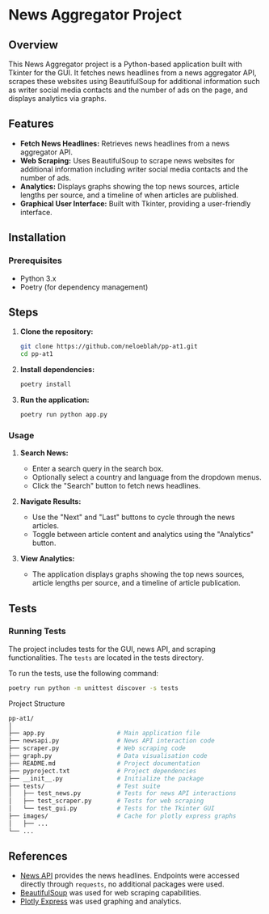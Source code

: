 # News Aggregator Project

## Overview

This News Aggregator project is a Python-based application built with Tkinter for the GUI. It fetches news headlines from a news aggregator API, scrapes these websites using BeautifulSoup for additional information such as writer social media contacts and the number of ads on the page, and displays analytics via graphs.

## Features

- **Fetch News Headlines:** Retrieves news headlines from a news aggregator API.
- **Web Scraping:** Uses BeautifulSoup to scrape news websites for additional information including writer social media contacts and the number of ads.
- **Analytics:** Displays graphs showing the top news sources, article lengths per source, and a timeline of when articles are published.
- **Graphical User Interface:** Built with Tkinter, providing a user-friendly interface.

## Installation

### Prerequisites

- Python 3.x
- Poetry (for dependency management)

## Steps

1. **Clone the repository:**
   ```sh
   git clone https://github.com/neloeblah/pp-at1.git
   cd pp-at1
   ```

2. **Install dependencies:**
   ```sh
   poetry install
   ```

3. **Run the application:**
   ```sh
   poetry run python app.py
   ```

### Usage

1. **Search News:**
    - Enter a search query in the search box.
    - Optionally select a country and language from the dropdown menus.
    - Click the "Search" button to fetch news headlines.

2. **Navigate Results:**
    - Use the "Next" and "Last" buttons to cycle through the news articles.
    - Toggle between article content and analytics using the "Analytics" button.

3. **View Analytics:**
    - The application displays graphs showing the top news sources, article lengths per source, and a timeline of article publication.

## Tests

### Running Tests
The project includes tests for the GUI, news API, and scraping functionalities. The `tests` are located in the tests directory.

To run the tests, use the following command:

```sh
poetry run python -m unittest discover -s tests
```

Project Structure
```graphql
pp-at1/
│
├── app.py                    # Main application file
├── newsapi.py                # News API interaction code
├── scraper.py                # Web scraping code
├── graph.py                  # Data visualisation code
├── README.md                 # Project documentation
├── pyproject.txt             # Project dependencies
├── __init__.py               # Initialize the package
├── tests/                    # Test suite
│   ├── test_news.py          # Tests for news API interactions
│   ├── test_scraper.py       # Tests for web scraping
│   └── test_gui.py           # Tests for the Tkinter GUI
├── images/                   # Cache for plotly express graphs
│   ├── ... 
└── ...
```

## References 
- [News API](https://newsapi.org/)  provides the news headlines. Endpoints were accessed directly through `requests`, no additional packages were used.
- [BeautifulSoup](https://www.crummy.com/software/BeautifulSoup/) was used for web scraping capabilities.
- [Plotly Express](https://plotly.com/python/plotly-express/) was used graphing and analytics.
